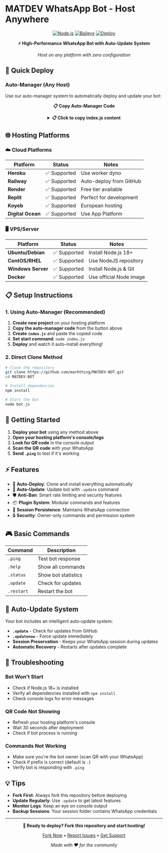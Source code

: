 # MATDEV WhatsApp Bot - Host Anywhere

<div align="center">

[![Node.js](https://img.shields.io/badge/Node.js-18+-brightgreen.svg)](https://nodejs.org/)
[![Baileys](https://img.shields.io/badge/Baileys-Latest-blue.svg)](https://github.com/WhiskeySockets/Baileys)
[![Deploy](https://img.shields.io/badge/Deploy-One--Click-success.svg)]()

**⚡ High-Performance WhatsApp Bot with Auto-Update System**

*Host on any platform with zero configuration*

</div>

## 🚀 Quick Deploy

### Auto-Manager (Any Host)
Use our auto-manager system to automatically deploy and update your bot:

<div align="center">

**📋 Copy Auto-Manager Code**

<details>
<summary><strong>📋 Click to copy index.js content</strong></summary>

```javascript
const { spawn, spawnSync } = require('child_process');
const { existsSync } = require('fs');
const ManagerCommands = require('./lib/manager');

console.log('🎯 MATDEV Bot Auto-Manager');
console.log('📍 Working in:', __dirname);

// Your GitHub repository
const GITHUB_REPO = 'https://github.com/marhthing/MATDEV-BOT.git';

// Initialize manager commands
const managerCommands = new ManagerCommands(GITHUB_REPO);

// ... (truncated for brevity)
// The complete code is available below for copying
```

**To get the complete auto-manager code:**
1. Select and copy all the text below
2. Create a new `index.js` file on your hosting platform
3. Paste the complete code

```javascript
const { spawn, spawnSync } = require('child_process');
const { existsSync } = require('fs');
const ManagerCommands = require('./lib/manager');

console.log('🎯 MATDEV Bot Auto-Manager');
console.log('📍 Working in:', __dirname);

// Your GitHub repository - UPDATE THIS WITH YOUR ACTUAL REPO URL
const GITHUB_REPO = 'https://github.com/marhthing/MATDEV-BOT.git';

// Initialize manager commands
const managerCommands = new ManagerCommands(GITHUB_REPO);

// Expose essential manager commands globally  
console.log('🔧 Setting up manager commands...');
global.managerCommands = {
    restart: () => managerCommands.restart(),
    shutdown: () => managerCommands.shutdown(),
    checkUpdates: () => managerCommands.checkUpdates(),
    updateNow: () => managerCommands.updateNow()
};

console.log('✅ Manager commands ready and available globally');

// Check if this is an initial setup, restart, or forced update
const isInitialSetup = !existsSync('bot.js') || !existsSync('config.js') || !existsSync('package.json');
const isForcedUpdate = existsSync('.update_flag.json');

if (isInitialSetup || isForcedUpdate) {
    if (isForcedUpdate) {
        console.log('🔄 Forced update detected - recloning from GitHub...');
    } else {
        console.log('🔧 Initial setup detected - cloning from GitHub...');
    }
    cloneAndSetup();
} else {
    console.log('🚀 Starting MATDEV bot...');
    startBot();
}

function cloneAndSetup() {
    console.log('📥 Cloning bot from GitHub...');
    console.log('🔗 Repository:', GITHUB_REPO);

    // Clean workspace (preserve important files)
    console.log('🧹 Cleaning workspace (preserving session folder, .env, and config.js)...');
    spawnSync('bash', ['-c', 'find . -maxdepth 1 ! -name "." ! -name "index.js" ! -name "node_modules" ! -name "session" ! -name ".env" ! -name "config.js" -exec rm -rf {} +'], { stdio: 'inherit' });

    // Clone repository
    const cloneResult = spawnSync('git', ['clone', GITHUB_REPO, 'temp_clone'], {
        stdio: 'inherit'
    });

    if (cloneResult.error || cloneResult.status !== 0) {
        console.error('❌ Failed to clone repository!');
        console.error('Error:', cloneResult.error?.message || `Exit code: ${cloneResult.status}`);
        process.exit(1);
    }

    // Backup and move files
    console.log('📁 Moving bot files (preserving existing .env and config.js)...');
    spawnSync('bash', ['-c', 'cp .env .env.backup 2>/dev/null || true; cp config.js config.js.backup 2>/dev/null || true'], { stdio: 'inherit' });
    
    const moveResult = spawnSync('bash', ['-c', 'cp -r temp_clone/. . && rm -rf temp_clone'], {
        stdio: 'inherit'
    });
    
    spawnSync('bash', ['-c', 'mv .env.backup .env 2>/dev/null || true; mv config.js.backup config.js 2>/dev/null || true'], { stdio: 'inherit' });

    if (moveResult.error || moveResult.status !== 0) {
        console.error('❌ Failed to move bot files!');
        console.error('Error:', moveResult.error?.message || `Exit code: ${moveResult.status}`);
        process.exit(1);
    }

    console.log('✅ Bot files moved successfully!');

    // Find entry point
    let entryPoint = findEntryPoint();
    if (!entryPoint) {
        console.error('❌ No bot entry point found!');
        process.exit(1);
    }
    console.log(`✅ Found bot entry point: ${entryPoint}`);

    // Install dependencies
    if (existsSync('package.json')) {
        console.log('📦 Installing dependencies...');
        const installResult = spawnSync('npm', ['install', '--production'], {
            stdio: 'inherit'
        });

        if (installResult.error || installResult.status !== 0) {
            console.error('❌ Failed to install dependencies');
            process.exit(1);
        }
        console.log('✅ Dependencies installed!');
    }

    // Start the bot
    startBot(entryPoint);
    
    // Send update completion notification after successful setup
    setTimeout(() => {
        managerCommands.sendUpdateCompleteNotification();
    }, 10000);
}

function findEntryPoint() {
    const possibleEntryPoints = ['bot.js', 'app.js', 'main.js', 'src/index.js'];
    
    for (const file of possibleEntryPoints) {
        if (existsSync(file)) {
            return file;
        }
    }

    // Check package.json for main field
    if (existsSync('package.json')) {
        try {
            const packageJson = JSON.parse(require('fs').readFileSync('package.json', 'utf8'));
            if (packageJson.main && existsSync(packageJson.main)) {
                return packageJson.main;
            }
        } catch (err) {
            console.log('⚠️ Could not read package.json main field');
        }
    }

    return null;
}

function startBot(entryPoint = 'bot.js') {
    console.log(`🚀 Starting bot: ${entryPoint}`);

    const botProcess = spawn('node', [entryPoint], {
        stdio: 'inherit'
    });

    let restartCount = 0;
    const maxRestarts = 5;

    botProcess.on('exit', (code, signal) => {
        console.log(`🔄 Bot exited with code ${code}, signal ${signal}`);
        
        if (signal !== 'SIGTERM' && signal !== 'SIGINT') {
            if (code === 0) {
                console.log(`🔄 Restarting bot as requested...`);
                setTimeout(() => startBot(entryPoint), 2000);
            } else {
                // Check for update requests
                const isInitialSetup = !existsSync('bot.js') || !existsSync('config.js') || !existsSync('package.json');
                const isForcedUpdate = existsSync('.update_flag.json');
                
                if (isInitialSetup || isForcedUpdate) {
                    console.log('🔄 Update triggered - initiating recloning process...');
                    cloneAndSetup();
                    return;
                }
                
                restartCount++;
                if (restartCount <= maxRestarts) {
                    console.log(`🔄 Restarting bot after crash... (${restartCount}/${maxRestarts})`);
                    setTimeout(() => startBot(entryPoint), 2000);
                } else {
                    console.error('❌ Too many crash restarts, stopping');
                    process.exit(1);
                }
            }
        } else {
            console.log('🛑 Bot stopped by manager');
        }
    });

    botProcess.on('error', (error) => {
        console.error('❌ Bot start error:', error.message);
    });

    // Handle process signals
    process.on('SIGUSR1', () => {
        console.log('🔄 Received restart signal, restarting bot...');
        botProcess.kill('SIGTERM');
        setTimeout(() => startBot(entryPoint), 2000);
    });

    process.on('SIGTERM', () => {
        console.log('🛑 Received shutdown signal, stopping bot...');
        botProcess.kill('SIGTERM');
        process.exit(0);
    });

    process.on('SIGINT', () => {
        console.log('🛑 Received interrupt signal, stopping bot...');
        botProcess.kill('SIGINT');
        process.exit(0);
    });

    console.log('✅ Bot manager running!');
}

// Prevent manager from exiting unexpectedly  
process.on('uncaughtException', (error) => {
    console.error('❌ Manager uncaught exception:', error);
});

process.on('unhandledRejection', (reason, promise) => {
    console.error('❌ Manager unhandled rejection:', reason);
});
```

</details>

</div>

## 🌐 Hosting Platforms

### ☁️ Cloud Platforms
| Platform | Status | Notes |
|----------|---------|-------|
| **Heroku** | ✅ Supported | Use worker dyno |
| **Railway** | ✅ Supported | Auto-deploy from GitHub |
| **Render** | ✅ Supported | Free tier available |
| **Replit** | ✅ Supported | Perfect for development |
| **Koyeb** | ✅ Supported | European hosting |
| **Digital Ocean** | ✅ Supported | Use App Platform |

### 🖥️ VPS/Server
| Platform | Status | Notes |
|----------|---------|-------|
| **Ubuntu/Debian** | ✅ Supported | Install Node.js 18+ |
| **CentOS/RHEL** | ✅ Supported | Use NodeJS repository |
| **Windows Server** | ✅ Supported | Install Node.js & Git |
| **Docker** | ✅ Supported | Use official Node image |

## 📋 Setup Instructions

### 1. Using Auto-Manager (Recommended)
1. **Create new project** on your hosting platform
2. **Copy the auto-manager code** from the button above
3. **Create `index.js`** and paste the copied code
4. **Set start command**: `node index.js`
5. **Deploy** and watch it auto-install everything!

### 2. Direct Clone Method
```bash
# Clone the repository
git clone https://github.com/marhthing/MATDEV-BOT.git
cd MATDEV-BOT

# Install dependencies
npm install

# Start the bot
node bot.js
```

## 📱 Getting Started

1. **Deploy your bot** using any method above
2. **Open your hosting platform's console/logs**
3. **Look for QR code** in the console output
4. **Scan the QR code** with your WhatsApp
5. **Send `.ping`** to test if it's working

## ⚡ Features

- 🚀 **Auto-Deploy**: Clone and install everything automatically
- 🔄 **Auto-Update**: Update bot with `.update` command
- 🛡️ **Anti-Ban**: Smart rate limiting and security features
- 📦 **Plugin System**: Modular commands and features
- 💾 **Session Persistence**: Maintains WhatsApp connection
- 🔒 **Security**: Owner-only commands and permission system

## 🎮 Basic Commands

| Command | Description |
|---------|-------------|
| `.ping` | Test bot response |
| `.help` | Show all commands |
| `.status` | Show bot statistics |
| `.update` | Check for updates |
| `.restart` | Restart the bot |

## 🤖 Auto-Update System

Your bot includes an intelligent auto-update system:

- **`.update`** - Check for updates from GitHub
- **`.updatenow`** - Force update immediately  
- **Session Preservation** - Keeps your WhatsApp session during updates
- **Automatic Recovery** - Restarts after updates complete

## 🔧 Troubleshooting

### Bot Won't Start
- Check if Node.js 18+ is installed
- Verify all dependencies installed with `npm install`
- Check console logs for error messages

### QR Code Not Showing
- Refresh your hosting platform's console
- Wait 30 seconds after deployment
- Check if bot process is running

### Commands Not Working
- Make sure you're the bot owner (scan QR with your WhatsApp)
- Check if prefix is correct (default is `.`)
- Verify bot is responding with `.ping`

## 💡 Tips

- **Fork First**: Always fork this repository before deploying
- **Update Regularly**: Use `.update` to get latest features
- **Monitor Logs**: Keep an eye on console output
- **Backup Sessions**: Your session folder contains WhatsApp credentials

---

<div align="center">

**🚀 Ready to deploy? Fork this repository and start hosting!**

[Fork Now](https://github.com/marhthing/MATDEV-BOT/fork) • [Report Issues](https://github.com/marhthing/MATDEV-BOT/issues) • [Get Support](https://github.com/marhthing/MATDEV-BOT/discussions)

*Made with ❤️ for the community*

</div>